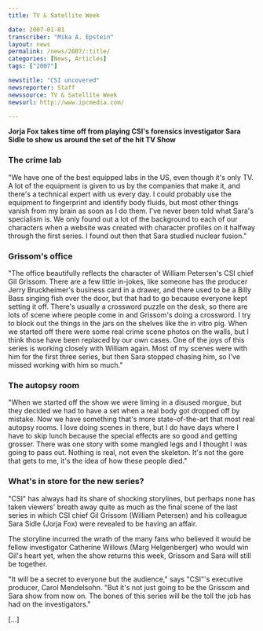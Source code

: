 ```yaml
---
title: TV & Satellite Week

date: 2007-01-01
transcriber: "Mika A. Epstein"
layout: news
permalink: /news/2007/:title/
categories: [News, Articles]
tags: ["2007"]

newstitle: "CSI uncovered"
newsreporter: Staff
newssource: TV & Satellite Week
newsurl: http://www.ipcmedia.com/

---
```


**Jorja Fox takes time off from playing CSI's forensics investigator Sara Sidle to show us around the set of the hit TV Show**

### The crime lab

"We have one of the best equipped labs in the US, even though it's only TV. A lot of the equipment is given to us by the companies that make it, and there's a technical expert with us every day. I could probably use the equipment to fingerprint and identify body fluids, but most other things vanish from my brain as soon as I do them. I've never been told what Sara's specialism is. We only found out a lot of the background to each of our characters when a website was created with character profiles on it halfway through the first series. I found out then that Sara studied nuclear fusion."

### Grissom's office

"The office beautifully reflects the character of William Petersen's CSI chief Gil Grissom. There are a few little in-jokes, like someone has the producer Jerry Bruckheimer's business card in a drawer, and there used to be a Billy Bass singing fish over the door, but that had to go because everyone kept setting it off. There's usually a crossword puzzle on the desk, so there are lots of scene where people come in and Grissom's doing a crossword. I try to block out the things in the jars on the shelves like the in vitro pig. When we started off there were some real crime scene photos on the walls, but I think those have been replaced by our own cases. One of the joys of this series is working closely with William again. Most of my scenes were with him for the first three series, but then Sara stopped chasing him, so I've missed working with him so much."

### The autopsy room

"When we started off the show we were liming in a disused morgue, but they decided we had to have a set when a real body got dropped off by mistake. Now we have something that's more state-of-the-art that most real autopsy rooms. I love doing scenes in there, but I do have days where I have to skip lunch because the special effects are so good and getting grosser. There was one story with some mangled legs and I thought I was going to pass out. Nothing is real, not even the skeleton. It's not the gore that gets to me, it's the idea of how these people died."

### What's in store for the new series?

"CSI" has always had its share of shocking storylines, but perhaps none has taken viewers' breath away quite as much as the final scene of the last series in which CSI chief Gil Grissom (William Petersen) and his colleague Sara Sidle (Jorja Fox) were revealed to be having an affair.

The storyline incurred the wrath of the many fans who believed it would be fellow investigator Catherine Willows (Marg Helgenberger) who would win Gil's heart yet, when the show returns this week, Grissom and Sara will still be together.

"It will be a secret to everyone but the audience," says "CSI"'s executive producer, Carol Mendelsohn. "But it's not just going to be the Grissom and Sara show from now on. The bones of this series will be the toll the job has had on the investigators."

[...]
